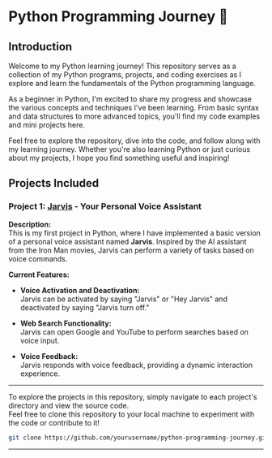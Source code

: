 # Python Programming Journey 🚀

## Introduction

Welcome to my Python learning journey! This repository serves as a collection of my Python programs, projects, and coding exercises as I explore and learn the fundamentals of the Python programming language.

As a beginner in Python, I'm excited to share my progress and showcase the various concepts and techniques I've been learning. From basic syntax and data structures to more advanced topics, you'll find my code examples and mini projects here.

Feel free to explore the repository, dive into the code, and follow along with my learning journey. Whether you're also learning Python or just curious about my projects, I hope you find something useful and inspiring!

## Projects Included

### Project 1: [Jarvis](https://github.com/Arjun9630/My--Python-projects/tree/main/Jarvis) - Your Personal Voice Assistant

**Description:**  
This is my first project in Python, where I have implemented a basic version of a personal voice assistant named **Jarvis**. Inspired by the AI assistant from the Iron Man movies, Jarvis can perform a variety of tasks based on voice commands.

**Current Features:**
- **Voice Activation and Deactivation:**  
  Jarvis can be activated by saying "Jarvis" or "Hey Jarvis" and deactivated by saying "Jarvis turn off."
  
- **Web Search Functionality:**  
  Jarvis can open Google and YouTube to perform searches based on voice input.
  
- **Voice Feedback:**  
  Jarvis responds with voice feedback, providing a dynamic interaction experience.

---

To explore the projects in this repository, simply navigate to each project's directory and view the source code.  
Feel free to clone this repository to your local machine to experiment with the code or contribute to it!


```bash
git clone https://github.com/yourusername/python-programming-journey.git
```

---
